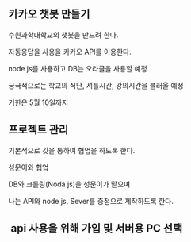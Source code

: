 ## 카카오 챗봇 만들기

수원과학대학교의 챗봇을 만드려 한다.

자동응답을 사용을 카카오 API를 이용한다.

node js를 사용하고 DB는 오라클을 사용할 예정

궁극적으로는 학교의 식단, 셔틀시간, 강의시간을 불러올 예정

기한은 5월 10일까지

## 프로젝트 관리

기본적으로 깃을 통하여 협업을 하도록 한다.

성문이와 협업

DB와 크롤링(Noda js)을 성문이가 맡으며

나는 API와 node js, Sever를 중점으로 제작하도록 한다.

##  api 사용을 위해 가입 및 서버용 PC 선택
